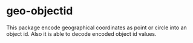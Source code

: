 # geo-objectid

This package encode geographical coordinates as point or circle into an object id.
Also it is able to decode encoded object id values.